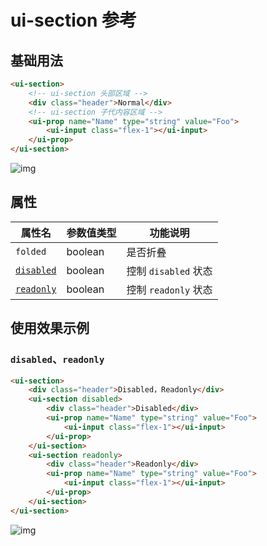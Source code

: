# ui-section 参考

## 基础用法

```html
<ui-section>
    <!-- ui-section 头部区域 -->
    <div class="header">Normal</div>
    <!-- ui-section 子代内容区域 -->
    <ui-prop name="Name" type="string" value="Foo">
        <ui-input class="flex-1"></ui-input>
    </ui-prop>
</ui-section>
```
![img](ui-kit/ui-section.gif)

## 属性

属性名  | 参数值类型 | 功能说明
------|--------------|-------------  
`folded`| boolean | 是否折叠
[`disabled`](#`disabled`、`readonly`)| boolean | 控制 `disabled` 状态
[`readonly`](#`disabled`、`readonly`)| boolean | 控制 `readonly` 状态

## 使用效果示例

### `disabled`、`readonly`
```html
<ui-section>
    <div class="header">Disabled，Readonly</div>
    <ui-section disabled>
        <div class="header">Disabled</div>
        <ui-prop name="Name" type="string" value="Foo">
            <ui-input class="flex-1"></ui-input>
        </ui-prop>
    </ui-section>
    <ui-section readonly>
        <div class="header">Readonly</div>
        <ui-prop name="Name" type="string" value="Foo">
            <ui-input class="flex-1"></ui-input>
        </ui-prop>
    </ui-section>
</ui-section>
```
![img](ui-kit/ui-section-state.png)